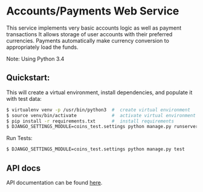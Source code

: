 # Accounts/Payments Web Service
This service implements very basic accounts logic as well as payment transactions
It allows storage of user accounts with their preferred currencies. Payments
automatically make currency conversion to appropriately load the funds.

Note:
Using Python 3.4

## Quickstart:

This will create a virtual environment, install dependencies, and populate it with test data:

```bash
$ virtualenv venv -p /usr/bin/python3  #  create virtual environment
$ source venv/bin/activate             #  activate virtual environment
$ pip install -r requirements.txt      #  install requirements
$ DJANGO_SETTINGS_MODULE=coins_test.settings python manage.py runserver  # run development server, immediately available for playing with it
```


Run Tests:
```bash
$ DJANGO_SETTINGS_MODULE=coins_test.settings python manage.py test
```

## API docs

API documentation can be found [here](apiary.apib).
